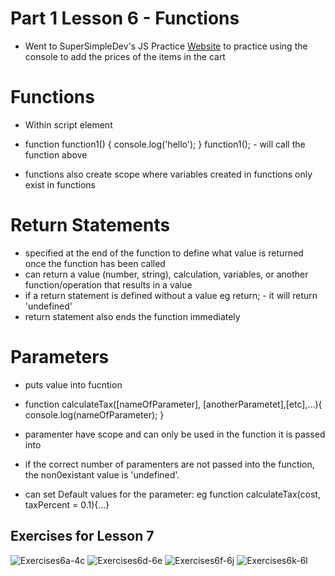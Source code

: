 # Part 1 Lesson 6 - Functions

- Went to SuperSimpleDev's JS Practice [Website](https://supersimple.dev/projects/amazon/checkout) to practice using the console to add the prices of the items in the cart

# Functions

- Within script element
- function function1() {
  console.log('hello');
}
function1(); - will call the function above

- functions also create scope where variables created in functions only exist in functions

# Return Statements

- specified at the end of the function to define what value is returned once the function has been called
- can return a value (number, string), calculation, variables, or another function/operation that results in a value
- if a return statement is defined without a value eg return; - it will return 'undefined'
- return statement also ends the function immediately

# Parameters
- puts value into fucntion
- function calculateTax([nameOfParameter], [anotherParametet],[etc],...){
  console.log(nameOfParameter);
}
- paramenter have scope and can only be used in the function it is passed into
- if the correct number of paramenters are not passed into the function, the non0existant value is 'undefined'.

- can set Default values for the parameter:
eg function calculateTax(cost, taxPercent = 0.1){...}

## Exercises for Lesson 7
![Exercises6a-4c]()
![Exercises6d-6e]()
![Exercises6f-6j]()
![Exercises6k-6l]()